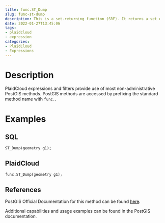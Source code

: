```yaml
---
title: func.ST_Dump
slug: func-st-dump
description: This is a set-returning function (SRF). It returns a set of geometry_dump rows, formed by a geometry (geom) and an array of integers (path)
date: 2022-01-27T13:45:06
tags:
- plaidcloud
- expression
categories:
- PlaidCloud
- Expressions
---
```



# Description


PlaidCloud expressions and filters provide use of most non-administrative PostGIS methods. PostGIS methods are accessed by prefixing the standard method name with `func.`.



# Examples


## SQL



```
ST_Dump(geometry g1);
```


## PlaidCloud



```
func.ST_Dump(geometry g1);
```


## References


PostGIS Official Documentation for this method can be found [here](https://postgis.net/docs/manual-3.1/ST_Dump.html).



Additional capabilities and usage examples can be found in the PostGIS documentation.

